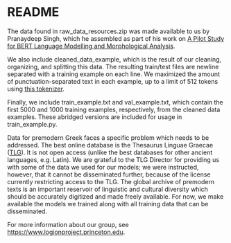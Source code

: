 # README

The data found in raw_data_resources.zip was made available to us by Pranaydeep Singh, which he assembled as part of his work on [A Pilot Study for BERT Language Modelling and Morphological Analysis](https://aclanthology.org/2021.latechclfl-1.15.pdf). 

We also include cleaned_data_example, which is the result of our cleaning, organizing, and splitting this data. The resulting train/test files are newline separated with a training example on each line. We maximized the amount of punctuation-separated text in each example, up to a limit of 512 tokens using [this tokenizer](https://huggingface.co/cabrooks/LOGION-base). 

Finally, we include train_example.txt and val_example.txt, which contain the first 5000 and 1000 training examples, respectively, from the cleaned data examples. These abridged versions are included for usage in train_example.py.

Data for premodern Greek faces a specific problem which needs to be addressed. The best online database is the Thesaurus Linguae Graecae ([TLG](https://stephanus.tlg.uci.edu/)). It is not open access (unlike the best databases for other ancient languages, e.g. Latin). We are grateful to the TLG Director for providing us with some of the data we used for our models; we were instructed, however, that it cannot be disseminated further, because of the license currently restricting access to the TLG. The global archive of premodern texts is an important reservoir of linguistic and cultural diversity which should be accurately digitized and made freely available. For now, we make available the models we trained along with all training data that can be disseminated.

For more information about our group, see https://www.logionproject.princeton.edu. 
